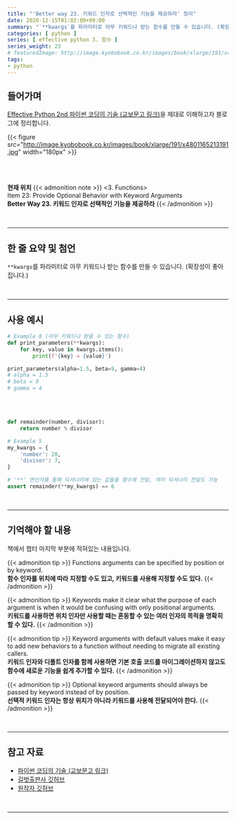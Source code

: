 ```yaml
---
title: "'Better way 23. 키워드 인자로 선택적인 기능을 제공하라' 정리"
date: 2020-12-15T01:02:00+09:00
summary: "`**kwargs`를 파라미터로 아무 키워드나 받는 함수를 만들 수 있습니다. (확장성이 좋아집니다.)"
categories: [ python ]
series: [ effective python 3. 함수 ]
series_weight: 23
# featuredImage: http://image.kyobobook.co.kr/images/book/xlarge/191/x4801165213191.jpg
tags:
- python
---
```


## 들어가며

[Effective Python 2nd 파이썬 코딩의 기술 (교보문고 링크)](http://digital.kyobobook.co.kr/digital/ebook/ebookDetail.ink?selectedLargeCategory=001&barcode=4801165213191&orderClick=LEH&Kc=)을 제대로 이해하고자 블로그에 정리합니다.

{{< figure src="http://image.kyobobook.co.kr/images/book/xlarge/191/x4801165213191.jpg" width="180px" >}}

<br/>
<br/>

**현재 위치**
{{< admonition note >}}
<3. Functions>  
Item 23: Provide Optional Behavior with Keyword Arguments  
**Better Way 23. 키워드 인자로 선택적인 기능을 제공하라**
{{< /admonition >}}


<br/>

---


## 한 줄 요약 및 첨언

`**kwargs`를 파라미터로 아무 키워드나 받는 함수를 만들 수 있습니다. (확장성이 좋아집니다.)

<br/>

---

## 사용 예시

```python
# Example 8 (아무 키워드나 받을 수 있는 함수)
def print_parameters(**kwargs):
    for key, value in kwargs.items():
        print(f'{key} = {value}')

print_parameters(alpha=1.5, beta=9, gamma=4)
# alpha = 1.5
# beta = 9
# gamma = 4
```

<br/>
<br/>

```python
def remainder(number, divisor):
    return number % divisor

# Example 5
my_kwargs = {
    'number': 20,
    'divisor': 7,
}

# '**' 연산자를 통해 딕셔너리에 있는 값들을 함수에 전달, 여러 딕셔너리 전달도 가능
assert remainder(**my_kwargs) == 6
```


<br/>

---

## 기억해야 할 내용

책에서 챕터 마지막 부분에 적혀있는 내용입니다.

{{< admonition tip >}}
Functions arguments can be specified by position or by keyword.  
**함수 인자를 위치에 따라 지정할 수도 있고, 키워드를 사용해 지정할 수도 있다.**
{{< /admonition >}}

{{< admonition tip >}}
Keywords make it clear what the purpose of each argument is when it would be confusing with only positional arguments.  
**키워드를 사용하면 위치 인자만 사용할 때는 혼동할 수 있는 여러 인자의 목적을 명확히 할 수 있다.**
{{< /admonition >}}

{{< admonition tip >}}
Keyword arguments with default values make it easy to add new behaviors to a function without needing to migrate all existing callers.  
**키워드 인자와 디폴트 인자를 함께 사용하면 기본 호출 코드를 마이그레이션하지 않고도 함수에 새로운 기능을 쉽게 추가할 수 있다.**
{{< /admonition >}}

{{< admonition tip >}}
Optional keyword arguments should always be passed by keyword instead of by position.  
**선택적 키워드 인자는 항상 위치가 아니라 키워드를 사용해 전달되어야 한다.**
{{< /admonition >}}

<br/>

---

## 참고 자료

- [파이썬 코딩의 기술 (교보문고 링크)](http://digital.kyobobook.co.kr/digital/ebook/ebookDetail.ink?selectedLargeCategory=001&barcode=4801165213191&orderClick=LEH&Kc=)
- [길벗출판사 깃허브](https://github.com/gilbutITbook/080235/blob/master/Chapter3/Better%20way23.py)
- [원작자 깃허브](https://github.com/bslatkin/effectivepython/blob/master/example_code/item_23.py)

<br/>

---